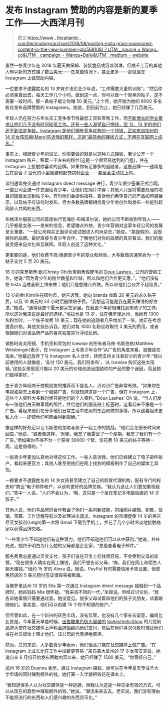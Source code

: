 # 发布 Instagram 赞助的内容是新的夏季工作——大西洋月刊

> 原文:[https://www . theatlantic . com/technology/archive/2018/08/posting-insta gram-sponsored-content-is-the-new-summer-job/568108/？UTM _ source = Wanqu . co&UTM _ campaign = Wanqu+Daily&UTM _ medium = website](https://www.theatlantic.com/technology/archive/2018/08/posting-instagram-sponsored-content-is-the-new-summer-job/568108/?utm_source=wanqu.co&utm_campaign=Wanqu+Daily&utm_medium=website)



虽然一些青少年在 2018 年夏天做保姆、装袋食品或舀冰淇淋，但成千上万的其他人却以新的方式赚了数百美元——在某些情况下，甚至更多——那就是在 Instagram 上做赞助内容。

一位要求不透露姓名的 13 岁宾夕法尼亚少年说，“工作需要大量的训练”。“然后你必须亲自出去，每天工作几个小时。做到这一点，你可以做一个简单的帖子，这不需要一段时间。那一条帖子能让你赚 50 美元。”上个月，她开始为她的 8000 多名粉丝发布品牌赞助的 Instagrams。她说，到目前为止，她已经赚了几百美元。

年轻人仍在努力与年长员工竞争季节性最低工资和零售工作，而[不断增长的学业要求让他们几乎没有时间轮班工作。还有一些人渴望自己挣钱，但 12、13 岁的他们还不到法定年龄。Instagram 是他们拥有竞争优势的一个领域，正如来自加州的 14 岁女孩玛丽(Mary)告诉我的那样，这是“最简单的赚钱方式，不用在互联网上成名。”](https://www.theatlantic.com/business/archive/2017/06/disappearance-of-the-summer-job/529824/)

事实上，根据青少年的说法，你需要做的就是以这种方式赚钱，至少公开一个 Instagram 账户，积累一千左右的粉丝(这是一个很容易达到的门槛)，并在 Instagram 上接触你喜欢的品牌。如果你有足够多的追随者，这些品牌——通常是旨在迎合 Z 世代的小型服装和配饰初创企业——甚至会主动找上你。

谈判通常完全通过 Instagram direct message 进行，青少年很少签署正式合同。一些公司会送一件衣服给青少年，让他们在照片中穿；其他人只是将需要处理的项目的图像发送到帖子中。有时他们会提供指导，告诉他们希望自己的产品如何被展示，以及帖子应该何时发布，但大多数品牌都相信青少年会创作和发布一些能引起同龄人共鸣的东西。

布格泽尔服装公司的首席执行官海伦·布格泽尔说，她的公司不断收到年轻人——几乎都是女孩——发来的信息，希望赚点外快，青少年营销对这家年轻公司的发展至关重要。“一些公司购买正面评论或试图进入时尚杂志，”她说。“那是假的，会毁掉你的品牌。最好直接与青少年合作，了解他们对你的品牌的真实看法。我们的服装灵感来自文化和互联网。年轻人创造了这种文化。”

更重要的是，他们收费不高:根据青少年的受众和经验，大多数商店通常会为一个帖子支付 5 至 20 美元。

18 岁的克里斯蒂·欧(Christy Oh)负责销售假睫毛的 [Doux Lashes，](https://www.douxlashes.com/)公司的营销工作，她说:“因为青少年的粉丝数量和年龄，所以和他们合作更实惠。”。“他们没有把 Insta 当成全职工作来做；他们只是想赚点外快，所以和他们合伙并不超级贵。”

13 岁的金(Kim)住在纽约市，她告诉我，她向 brands 收取 20 美元的永久贴子费，以及 10 美元的 24 小时后删除贴子费。“我想这可能是我在夏天赚钱的好方法，”她说。“通常我整个夏天都呆在家里。在我这个年龄很难找到带孩子的工作，所以这对我来说是最好的选择。”埃拉也是 13 岁，住在佛罗里达州，当她有 1300 名粉丝时，一个帖子收费 10 美元；现在她的追随者几乎增加了一倍，她正在考虑提高价格。其他女孩告诉我，她们对每 1000 名粉丝收取约 3 美元的费用，或者根据她们对该品牌产品的喜欢程度实行浮动比例。

销售时尚太阳镜、手机壳和背包的 Icewise 的所有者马修·韦斯伯格(Matthew Weisberger)表示，在 Instagram 上与青少年合作“从广告的角度来看，就像是在淘金。”他最近放弃了与 Instagram 名人合作，转而支持关注者较少的青少年:“我以前使用的人就像是，‘支付 150 美元，我们将发布’，‘从 Icewise 购买这些太阳镜。’这些女孩很高兴能以 20 美元的价格创造出围绕你的产品的整个迷因，而且她们做得更好。"

由于青少年倾向于依赖朋友的推荐而不是名人，点对点广告非常有效。“如果你在电视或杂志上看到一个服装广告，你就知道这是一个广告，但在 Instagram 上，这些个人资料大多数时候只是他们的个人资料，”Doux Lashes' Oh 说。“当人们发布一张他们白天做事情的照片，并给他们的服装贴上标签时，这看起来不像是一个广告。看起来他们在分享他们日常生活中使用的东西和做的事情，所以这看起来更私人化——即使他们可能会得到报酬。”

像这样的好处足以让韦斯伯格忽略与孩子一起工作的挑战。“他们会花很长时间来回应，”他说，“或者像这样，‘天哪，我忘了我露营了一个星期，我忘了我们有一个广告。’但如果你不得不为一个获得 30000 个赞、仅花费 10 美元的帖子等待一周，这是值得的。"

一些青少年更加认真地对待这份工作。一些人告诉我，他们已经建立了电子邮件账户，看起来更官方；其他人甚至用他们在网上找到的模板制作了自己的媒体工具包。

一群要求不透露姓名的 14 岁女孩甚至建立了自己的假冒代理机构，配有专门的标志和“商业”电子邮件帐户，以谈判更好的品牌交易。“我认为这让人们更加重视我们，”其中一人说。“人们不会认为，‘哦，这只是一个坐在笔记本电脑后面的 14 岁孩子。’"

其他人说，他们与品牌的合作教会了他们一系列新技能，包括照片编辑、销售、营销、预算、工作流程导航以及处理进出请求。Instagram 的热潮促使 14 岁的弗吉尼亚女孩利(Leigh)第一次将 Gmail 下载到手机上，并花了几个小时冷淡地接触商家以获得品牌交易。

“一些青少年不知道他们有这种潜力，他们不知道他们可以从中获利，”她说，并补充说，她终于明白为什么她的父母都是企业家，“总是查看电子邮件。”

服务费用总是通过贝宝支付，孩子们说在贝宝上存钱很容易，不会受到父母的监督。“现在很多人确实在网上赚钱，我们不想告诉父母，‘嗨，我们在网上和陌生人聊天赚钱，’”纽约 15 岁的 Alexa 说。她说，PayPal 有时需要信用卡来设置，但使用药店的 5 美元预付签证很容易被欺骗。

当佛罗里达州 13 岁的 Ella 第一次通过 Instagram direct message 接触到一个品牌时，她的妈妈 Mia 很怀疑。“我来自不同的一代，”米娅说。但经过讨论后，“我告诉她事情只需要通过我，她没意见。很多父母试着和他们的孩子交朋友，试着跟随他们。事实是，他们可以创建 15 个你不知道的账户。”

但尽管如此，在一个新兴的灰色市场，没有监管，也没有几个家长去留意，骗局比比皆是。今年夏天早些时候，[出售糖果色街头服装的](https://www.instagram.com/exposingsoaestheticshop/) [SoAestheticShop](https://www.soaestheticshop.com/) 的几位前品牌大使在社交媒体上声称[品牌拒绝向他们支付](https://www.instagram.com/p/BkYqGU9nNCn/?utm_source=ig_share_sheet&igshid=1tkopjpjszeh0)，然后在他们寻求付款时骚扰他们或在社交媒体上阻止他们。该公司的代表拒绝置评。

然而，总的来说，大多数青少年表示，他们很高兴能在社交媒体上做广告。“在 Instagram 上成长比在工作中加薪更容易，”来自蒙大拿州的 17 岁女孩安吉说，她说自从 6 月份开始发布赞助内容以来，她已经赚了 1500 美元。“你管好自己。”

加州 16 岁的 Deanna 表示，通过 Instagram 赚钱，她可以在今年夏天专注于大学申请的同时赚到额外的钱。她打算一入学就把钱花在课本上。

“我知道很多人认为社交媒体是一种逃避，但我认为这是一种完全有效的方式，可以从现在的趋势中赚取额外的钱，”她说。“潮流来来去去。老实说，我们没有理由不能将流行的东西和人们感兴趣的东西货币化。”

